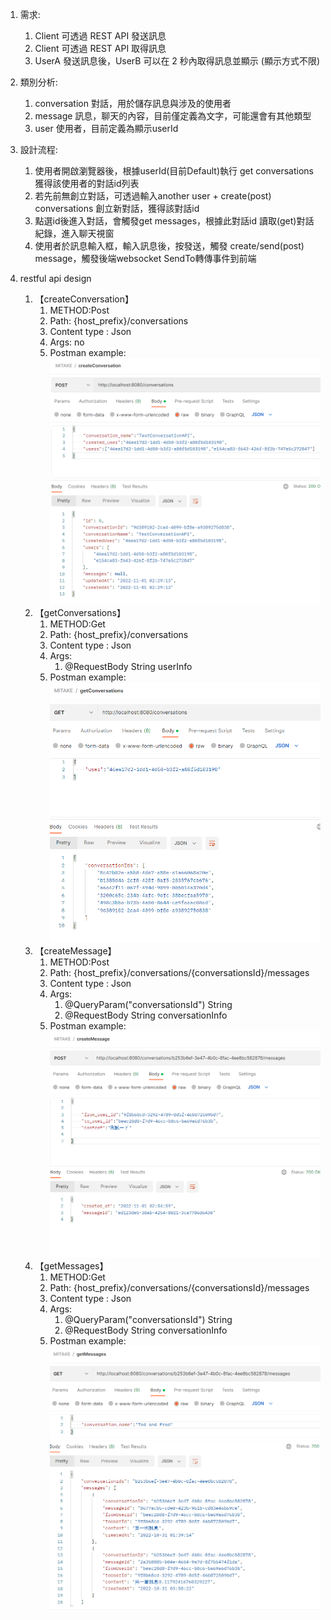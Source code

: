 


1. 需求:
   1. Client 可透過 REST API 發送訊息
   2. Client 可透過 REST API 取得訊息
   3. UserA 發送訊息後，UserB 可以在 2 秒內取得訊息並顯示 (顯示方式不限)
2. 類別分析:
   1. conversation 對話，用於儲存訊息與涉及的使用者
   2. message 訊息，聊天的內容，目前僅定義為文字，可能還會有其他類型
   3. user 使用者，目前定義為顯示userId

3. 設計流程:
   1. 使用者開啟瀏覽器後，根據userId(目前Default)執行 get conversations獲得該使用者的對話id列表
   2. 若先前無創立對話，可透過輸入another user + create(post) conversations 創立新對話，獲得該對話id
   3. 點選id後進入對話，會觸發get messages，根據此對話id 讀取(get)對話紀錄，進入聊天視窗
   4. 使用者於訊息輸入框，輸入訊息後，按發送，觸發 create/send(post) message，觸發後端websocket SendTo轉傳事件到前端


4. restful api design
   1. 【createConversation】 
      1. METHOD:Post
      2. Path: {host_prefix}/conversations
      3. Content type : Json
      4. Args: no
      5. Postman example:![img_1.png](doc/img_1.png)
   2. 【getConversations】
      1. METHOD:Get
      2. Path: {host_prefix}/conversations
      3. Content type : Json
      4. Args: 
         1. @RequestBody String userInfo
      5. Postman example:![img_2.png](doc/img_2.png)
   3. 【createMessage】
      1. METHOD:Post
      2. Path: {host_prefix}/conversations/{conversationsId}/messages
      3. Content type : Json
      4. Args: 
         1. @QueryParam("conversationsId") String
         2. @RequestBody String conversationInfo
      5. Postman example:![img_4.png](doc/img_4.png)
   4. 【getMessages】
      1. METHOD:Get
      2. Path: {host_prefix}/conversations/{conversationsId}/messages
      3. Content type : Json
      4. Args:
         1. @QueryParam("conversationsId") String
         2. @RequestBody String conversationInfo
      5. Postman example:![img_3.png](doc/img_3.png)